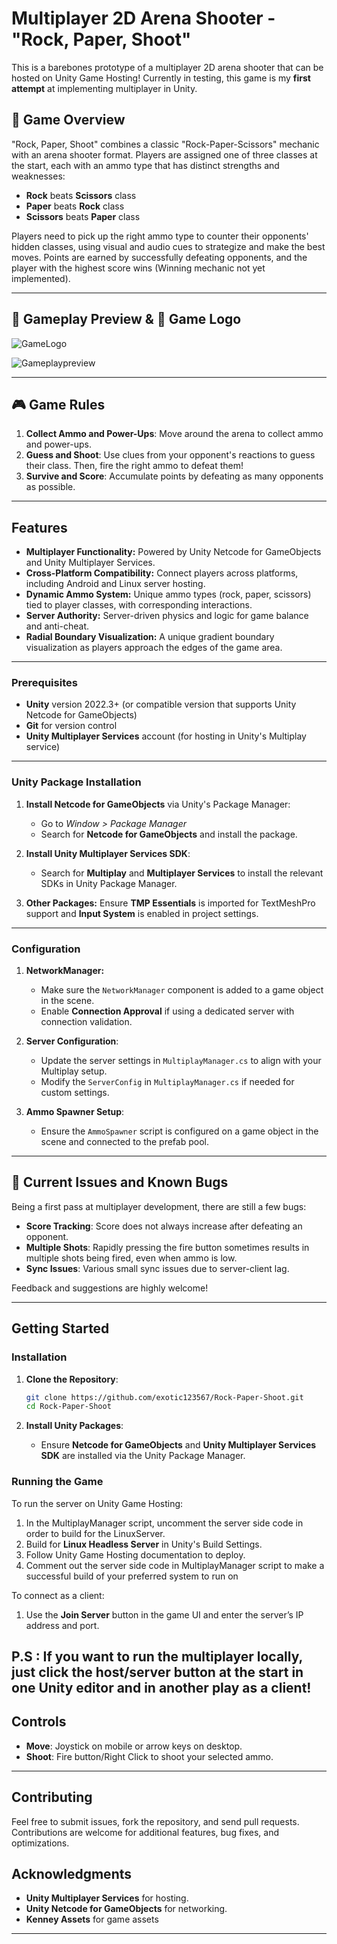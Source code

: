 # Multiplayer 2D Arena Shooter - "Rock, Paper, Shoot"

This is a barebones prototype of a multiplayer 2D arena shooter that can be hosted on Unity Game Hosting! Currently in testing, this game is my **first attempt** at implementing multiplayer in Unity.

## 📝 Game Overview

"Rock, Paper, Shoot" combines a classic "Rock-Paper-Scissors" mechanic with an arena shooter format. Players are assigned one of three classes at the start, each with an ammo type that has distinct strengths and weaknesses:

- **Rock** beats **Scissors** class
- **Paper** beats **Rock** class
- **Scissors** beats **Paper** class

Players need to pick up the right ammo type to counter their opponents' hidden classes, using visual and audio cues to strategize and make the best moves. Points are earned by successfully defeating opponents, and the player with the highest score wins (Winning mechanic not yet implemented).

---

## 🎥 Gameplay Preview & 🎨 Game Logo

![GameLogo](https://github.com/user-attachments/assets/704cee52-73f0-471d-8175-4e5a0fdc991e)

![Gameplaypreview](https://github.com/user-attachments/assets/68f6210f-2f71-434b-8bb7-32d9e0ce154c)

---

## 🎮 Game Rules

1. **Collect Ammo and Power-Ups**: Move around the arena to collect ammo and power-ups.
2. **Guess and Shoot**: Use clues from your opponent's reactions to guess their class. Then, fire the right ammo to defeat them!
3. **Survive and Score**: Accumulate points by defeating as many opponents as possible. 

---

## Features

- **Multiplayer Functionality:** Powered by Unity Netcode for GameObjects and Unity Multiplayer Services.
- **Cross-Platform Compatibility:** Connect players across platforms, including Android and Linux server hosting.
- **Dynamic Ammo System:** Unique ammo types (rock, paper, scissors) tied to player classes, with corresponding interactions.
- **Server Authority:** Server-driven physics and logic for game balance and anti-cheat.
- **Radial Boundary Visualization:** A unique gradient boundary visualization as players approach the edges of the game area.

---


### Prerequisites

- **Unity** version 2022.3+ (or compatible version that supports Unity Netcode for GameObjects)
- **Git** for version control
- **Unity Multiplayer Services** account (for hosting in Unity's Multiplay service)

---

### Unity Package Installation

1. **Install Netcode for GameObjects** via Unity's Package Manager:
   - Go to *Window > Package Manager*
   - Search for **Netcode for GameObjects** and install the package.

2. **Install Unity Multiplayer Services SDK**:
   - Search for **Multiplay** and **Multiplayer Services** to install the relevant SDKs in Unity Package Manager.

3. **Other Packages:** Ensure **TMP Essentials** is imported for TextMeshPro support and **Input System** is enabled in project settings.

---

### Configuration

1. **NetworkManager:** 
   - Make sure the `NetworkManager` component is added to a game object in the scene.
   - Enable **Connection Approval** if using a dedicated server with connection validation.

2. **Server Configuration**:
   - Update the server settings in `MultiplayManager.cs` to align with your Multiplay setup.
   - Modify the `ServerConfig` in `MultiplayManager.cs` if needed for custom settings.

3. **Ammo Spawner Setup**:
   - Ensure the `AmmoSpawner` script is configured on a game object in the scene and connected to the prefab pool.

---

## 🚧 Current Issues and Known Bugs

Being a first pass at multiplayer development, there are still a few bugs:

- **Score Tracking**: Score does not always increase after defeating an opponent.
- **Multiple Shots**: Rapidly pressing the fire button sometimes results in multiple shots being fired, even when ammo is low.
- **Sync Issues**: Various small sync issues due to server-client lag.

Feedback and suggestions are highly welcome!

---

## Getting Started

### Installation

1. **Clone the Repository**:
   ```bash
   git clone https://github.com/exotic123567/Rock-Paper-Shoot.git
   cd Rock-Paper-Shoot
   ```

2. **Install Unity Packages**:
   - Ensure **Netcode for GameObjects** and **Unity Multiplayer Services SDK** are installed via the Unity Package Manager.

### Running the Game

To run the server on Unity Game Hosting:
1. In the MultiplayManager script, uncomment the server side code in order to build for the LinuxServer.
2. Build for **Linux Headless Server** in Unity's Build Settings.
3. Follow Unity Game Hosting documentation to deploy.
4. Comment out the server side code in MultiplayManager script to make a successful build of your preferred system to run on

To connect as a client:
1. Use the **Join Server** button in the game UI and enter the server’s IP address and port.

P.S : If you want to run the multiplayer locally, just click the host/server button at the start in one Unity editor and in another play as a client!
---

## Controls

- **Move**: Joystick on mobile or arrow keys on desktop.
- **Shoot**: Fire button/Right Click to shoot your selected ammo.

---

## Contributing

Feel free to submit issues, fork the repository, and send pull requests. Contributions are welcome for additional features, bug fixes, and optimizations.

## Acknowledgments

- **Unity Multiplayer Services** for hosting.
- **Unity Netcode for GameObjects** for networking.
- **Kenney Assets** for game assets

---
